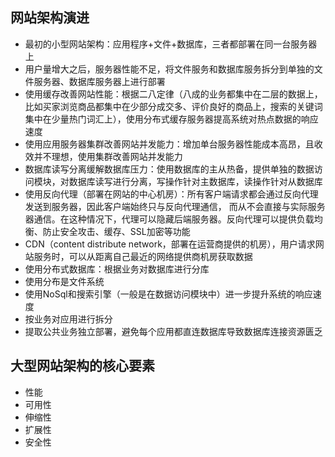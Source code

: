 ## 网站架构演进
* 最初的小型网站架构：应用程序+文件+数据库，三者都部署在同一台服务器上
* 用户量增大之后，服务器性能不足，将文件服务和数据库服务拆分到单独的文件服务器、数据库服务器上进行部署
* 使用缓存改善网站性能：根据二八定律（八成的业务都集中在二层的数据上，比如买家浏览商品都集中在少部分成交多、评价良好的商品上，搜索的关键词集中在少量热门词汇上），使用分布式缓存服务器提高系统对热点数据的响应速度
* 使用应用服务器集群改善网站并发能力：增加单台服务器性能成本高昂，且收效并不理想，使用集群改善网站并发能力
* 数据库读写分离缓解数据库压力：使用数据库的主从热备，提供单独的数据访问模块，对数据库读写进行分离，写操作针对主数据库，读操作针对从数据库
* 使用反向代理（部署在网站的中心机房）：所有客户端请求都会通过反向代理发送到服务器，因此客户端始终只与反向代理通信， 而从不会直接与实际服务器通信。在这种情况下，代理可以隐藏后端服务器。反向代理可以提供负载均衡、防止安全攻击、缓存、SSL加密等功能
* CDN（content distribute network，部署在运营商提供的机房），用户请求网站服务时，可以从距离自己最近的网络提供商机房获取数据
* 使用分布式数据库：根据业务对数据库进行分库
* 使用分布是文件系统
* 使用NoSql和搜索引擎（一般是在数据访问模块中）进一步提升系统的响应速度
* 按业务对应用进行拆分
* 提取公共业务独立部署，避免每个应用都直连数据库导致数据库连接资源匮乏

## 大型网站架构的核心要素
* 性能
* 可用性
* 伸缩性
* 扩展性
* 安全性